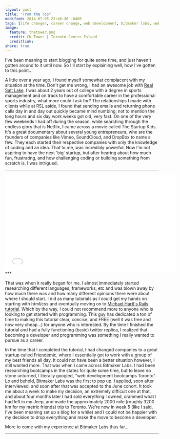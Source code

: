 ```yaml
---
layout: post
title: "From the Top"
modified: 2014-07-05 22:46:36 -0400
tags: [life changer, career change, web development, bitmaker labs, web dev bootcamps]
image:
  feature: thetower.png
  credit: CN Tower | Toronto Centre Island
  creditlink:
share: true
---
```

I've been meaning to start blogging for quite some time, and just haven't gotten around to it until now. So I'll start by explaining well, how I've gotten to this point...



A little over a year ago, I found myself somewhat complacent with my situation at the time. Don't get me wrong, I had an awesome job with [Real Salt Lake](http://realsaltlake.com). I was about 2 years out of college with a degree in sports management and on track to have a comfortable career in the professional sports industry, what more could I ask for? The relationships I made with clients while at RSL aside, I found that sending emails and returning phone calls day in and day out quickly became mind numbing; not to mention the long hours and six day work weeks got old, very fast. On one of the very few weekends I had off during the season, while searching through the endless glory that is Netflix, I came across a movie called The Startup Kids. It's a great documentary about several young entrepreneurs, who are the founders of companies like Vimeo, SoundCloud, and DropBox to name a few. They each started their respective companies with only the knowledge of coding and an idea. That to me, was incredibly powerful. Now I'm not aspiring to have the next 'big' startup, but after hearing about how much fun, frustrating, and how challenging coding or building something from scratch is, I was intrigued.

***

<iframe width="560" height="315" src="//www.youtube.com/embed/ApUln7AD0_Q" frameborder="0" allowfullscreen></iframe>
***

That was when it really began for me. I almost immediately started researching different languages, frameworks, etc and was blown away by how much there was and how many different opinions there were about where I should start. I did as many tutorials as I could get my hands on starting with html/css and eventually moving on to [Michael Hartl's Rails tutorial](http://railstutorial.org). Which by the way, I could not recommend more to anyone who is looking to get started with programming. This guy has dedicated a ton of time to making this tutorial clear, concise, and FREE (well it was free and now very cheap...) for anyone who is interested. By the time I finished the tutorial and had a fully functioning (basic) twitter replica, I realized that becoming a developer and programming was something I really wanted to pursue as a career.

In the time that I completed the tutorial, I had changed companies to a great startup called [Friendemic](http://friendemic.com), where I essentially got to work with a group of my best friends all day. It could not have been a better situation however, I still wanted more. That was when I came across Bitmaker Labs. I had been researching bootcamps in the states for quite some time, but to leave no stone unturned, I literally googled, "web development bootcamps Toronto". Lo and behold, Bitmaker Labs was the first to pop up. I applied, soon after interviewed, and soon after that was accepted to the June cohort. It took me about a week to make my decision, an extremely difficult one at that, and about four months later I had sold everything I owned, crammed what I had left in my Jeep, and made the approximately 2000 mile (roughly 3200 km for my metric friends) trip to Toronto. We're now in week 5 (like I said, I've been meaning set up a blog for a while) and I could not be happier with my decision to drop everything and make the move to become a developer.

More to come with my experience at Bitmaker Labs thus far...

***